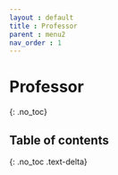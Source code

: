 ```yaml
---
layout : default
title : Professor
parent : menu2
nav_order : 1
---
```


# Professor
{: .no_toc}

## Table of contents
{: .no_toc .text-delta}
